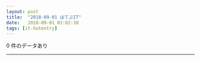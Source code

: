 ```yaml
---
layout: post
title:  "2018-09-01 はてぶIT"
date:   2018-09-01 02:02:38
tags: [it-hotentry]
---
```

0 件のデータあり

<hr>
